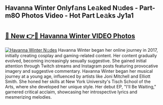 ## Havanna Winter Onlyf𝚊ns Le𝚊ked N𝚞des - Part-m8O Photos Video - Hot Part Le𝚊ks Jy1a1

# <h2><a href="http://ab8526.deff.icu/?id=Havanna+Winter">🔗 New 👉🔴 Havanna Winter VIDEO Photos</a></h2>

[![Havanna Winter N𝚞des](https://i.imgur.com/rIISA9y.gif)](http://ab8526.deff.icu/?id=Havanna+Winter)
Havanna Winter began her online journey in 2017, initially creating cosplay and gaming-related content. Her content gradually evolved, becoming increasingly sexually suggestive. She gained initial attention through Twitch streams and Instagram posts featuring provocative imagery and suggestive commentary. Havanna Winter began her musical journey at a young age, influenced by artists like Joni Mitchell and Elliott Smith. She honed her skills at New York University's Tisch School of the Arts, where she developed her unique style. Her debut EP, "I'll Be Waiting," garnered critical acclaim, showcasing her introspective lyrics and mesmerizing melodies.
